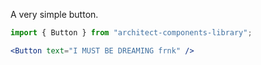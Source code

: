 A very simple button.

```jsx
import { Button } from "architect-components-library";

<Button text="I MUST BE DREAMING frnk" />
```
